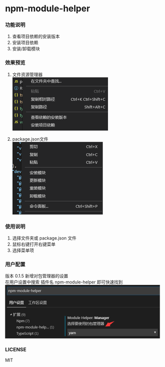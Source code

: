 # npm-module-helper

### 功能说明
1. 查看项目依赖的安装版本
2. 安装项目依赖
3. 安装/卸载模块


### 效果预览

1. 文件资源管理器  
![查看项目依赖的安装版本](./preview.png)  

2. package.json文件  
![安装卸载模块](./preview2.png)

### 使用说明
1. 选择文件夹或 package.json 文件
2. 鼠标右键打开右键菜单
3. 选择菜单项


### 用户配置
版本 0.1.5 新增对包管理器的设置  
在用户设置中搜索 插件名 npm-module-helper 即可快速找到  
![设置包管理器](./preview3.png)


### LICENSE
MIT

